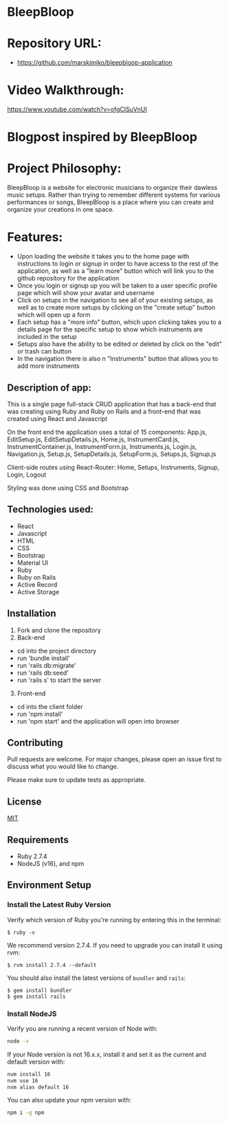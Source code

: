 # BleepBloop

# Repository URL:
- https://github.com/marskimiko/bleepbloop-application

# Video Walkthrough:
https://www.youtube.com/watch?v=ofgClSuVnUI

# Blogpost inspired by BleepBloop

# Project Philosophy: 

BleepBloop is a website for electronic musicians to organize their dawless music setups. Rather than trying to remember different systems for various performances or songs, BleepBloop is a place where you can create and organize your creations in one space. 

# Features:

- Upon loading the website it takes you to the home page with instructions to login or signup in order to have access to the rest of the application, as well as a "learn more" button which will link you to the github repository for the application
- Once you login or signup up you will be taken to a user specific profile page which will show your avatar and username 
- Click on setups in the navigation to see all of your existing setups, as well as to create more setups by clicking on the "create setup" button which will open up a form
- Each setup has a "more info" button, which upon clicking takes you to a details page for the specific setup to show which instruments are included in the setup
- Setups also have the ability to be edited or deleted by click on the "edit" or trash can button
- In the navigation there is also n "Instruments" button that allows you to add more instruments

## Description of app: 

This is a single page full-stack CRUD application that has a back-end that was creating using Ruby and Ruby on Rails and a front-end that was created using React and Javascript

On the front end the application uses a total of 15 components: App.js, EditSetup.js, EditSetupDetails.js, Home.js, InstrumentCard.js, InstrumentContainer.js, InstrumentForm.js, Instruments.js, Login.js, Navigation.js, Setup.js, SetupDetails.js, SetupForm.js, Setups.js, Signup.js

Client-side routes using React-Router: Home, Setups, Instruments, Signup, Login, Logout

Styling was done using CSS and Bootstrap

## Technologies used:

- React
- Javascript
- HTML
- CSS
- Bootstrap
- Material UI
- Ruby
- Ruby on Rails
- Active Record
- Active Storage

## Installation

1. Fork and clone the repository
2. Back-end
  - cd into the project directory
  - run 'bundle install'
  - run 'rails db:migrate'
  - run 'rails db:seed'
  - run 'rails s' to start the server
3. Front-end
  - cd into the client folder
  - run 'npm install'
  - run 'npm start' and the application will open into browser


## Contributing
Pull requests are welcome. For major changes, please open an issue first to discuss what you would like to change.

Please make sure to update tests as appropriate.

## License
[MIT](https://choosealicense.com/licenses/mit/)


## Requirements

- Ruby 2.7.4
- NodeJS (v16), and npm

## Environment Setup

### Install the Latest Ruby Version

Verify which version of Ruby you're running by entering this in the terminal:

```console
$ ruby -v
```

We recommend version 2.7.4. If you need to upgrade you can install it using rvm:

```console
$ rvm install 2.7.4 --default
```

You should also install the latest versions of `bundler` and `rails`:

```console
$ gem install bundler
$ gem install rails
```

### Install NodeJS

Verify you are running a recent version of Node with:

```sh
node -v
```

If your Node version is not 16.x.x, install it and set it as the current and
default version with:

```sh
nvm install 16
nvm use 16
nvm alias default 16
```

You can also update your npm version with:

```sh
npm i -g npm
```
